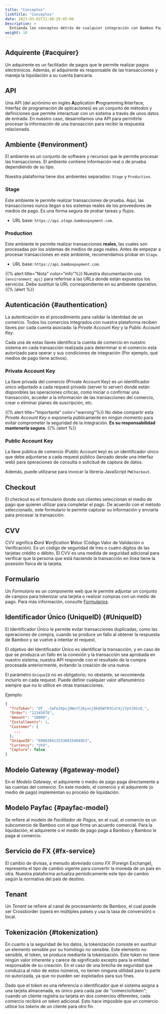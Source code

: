 ```yaml
---
title: "Conceptos"
linkTitle: "Conceptos"
date: 2023-03-02T11:40:29-05:00
Description: >
  Entienda los conceptos detrás de cualquier integración con Bamboo Payment.
weight: 10
---
```


## Adquirente {#acquirer}
Un adquirente es un facilitador de pagos que le permite realizar pagos electrónicos. Además, el adquirente es responsable de las transacciones y maneja la liquidación a su cuenta bancaria.

## API
Una API (del acrónimo en inglés **A**pplication **P**rogramming **I**nterface, Interfaz de programación de aplicaciones) es un conjunto de métodos y definiciones que permite interactuar con un sistema a través de unos datos de entrada. En nuestro caso, desarrollamos una API para permitirle procesar la información de una transacción para recibir la respuesta relacionada.

## Ambiente {#environment}
El ambiente es un conjunto de software y recursos que le permite procesar las transacciones. El ambiente contiene información real o de prueba dependiendo de su tipo.

Nuestra plataforma tiene dos ambientes separados: `Stage` y `Production`.

### Stage
Este ambiente le permite realizar transacciones de prueba. Aquí, las transacciones nunca llegan a los sistemas reales de los proveedores de medios de pago. Es una forma segura de probar tareas y flujos.

* URL base: `https://api.stage.bamboopayment.com`.

### Production
Este ambiente le permite realizar transacciones **reales**, las cuales son procesadas por los sistemas de medios de pago reales. Antes de empezar a procesar transacciones en este ambiente, recomendamos probar en `Stage`.

* URL base: `https://api.bamboopayment.com`.

{{% alert title="Nota" color="info"%}}
Nuestra documentación usa `{environment_api}` para referirse a las URLs donde están expuestos los servicios. Debe sustituir la URL correspondiente en su ambiente operativo.
{{% /alert %}}

## Autenticación {#authentication}
La autenticación es el procedimiento para validar la identidad de un comercio. Todos los comercios integrados con nuestra plataforma reciben llaves por cada cuenta asociada: la _Private Account Key_ y la _Public Account Key_.

Cada una de estas llaves identifica la cuenta de comercio en nuestro sistema en cada transacción realizada para determinar si el comercio está autorizado para operar y sus condiciones de integración (Por ejemplo, qué medios de pago tiene activos).

### Private Account Key
La llave privada del comercio (Private Account Key) es un identificador único adjuntado a cada request privado (server to server) donde están disponibles las operaciones críticas, como iniciar o confirmar una transacción, acceder a la información de las transacciones del comercio, crear o eliminar planes de suscripción, etc.

{{% alert title="Importante" color="warning"%}}
No debe compartir esta _Private Account Key_ o exponerla públicamente en ningún momento para evitar comprometer la seguridad de la integración. **Es su responsabilidad mantenerla segura**.
{{% /alert %}}

### Public Account Key
La llave  pública de comercio (Public Account key) es un identificador único que debe adjuntarse a cada request público (lanzado desde una interfaz web) para operaciones de consulta o solicitud de captura de datos.

Además, puede utilizarse para invocar la librería JavaScript `PWCheckout`.

## Checkout
El checkout es el formulario donde sus clientes seleccionan el medio de pago que quieren utilizar para completar el pago. De acuerdo con el método seleccionado, este formulario le permite capturar su información y enviarla para procesar la transacción.

## CVV
CVV significa _**C**ard **V**erification **V**alue_ (Código Valor de Validación o Verificación). Es un código de seguridad de tres o cuatro dígitos de las tarjetas crédito o débito. El CVV es una medida de seguridad adicional para verificar que la persona que está haciendo la transacción en línea tiene la posesión física de la tarjeta.

## Formulario
Un _Formulario_ es un componente web que le permite adjuntar un conjunto de campos para tokenizar una tarjeta o realizar compras con un medio de pago. Para más información, consulte [Formularios](../forms.html).

## Identificador Único (UniqueID) {#UniqueID}
El Identificador Único le permite evitar transacciones duplicadas, como las operaciones de compra, cuando se produce un fallo al obtener la respuesta de Bamboo y se vuelve a intentar el request.

El objetivo del Identificador Único es identificar la transacción, y en caso de que se produzca un fallo en la conexión y la transacción sea aprobada en nuestro sistema, nuestra API responde con el resultado de la compra procesada anteriormente, evitando la creación de una nueva.

El parámetro `UniqueID` no es obligatorio; no obstante, se recomienda incluirlo en cada request. Puede definir cualquier valor alfanumérico siempre que no lo utilice en otras transacciones.

Ejemplo:

```json
{
  "TrxToken": "OT__-3aFeJUpsjDWsYl26yvnj8k0SW703Cut4jiYpVJ8SzQ_",
  "Order": "12345678",
  "Amount": "10000",
  "Installments": 1,
  "Customer": {
    ...
  },
  "UniqueID": "6908304133336033404953",
  "Currency": "UYU",
  "Capture": false
}
```

## Modelo Gateway {#gateway-model}
En el _Modelo Gateway_, el adquirente o medio de pago paga directamente a las cuentas del comercio. En este modelo, el comercio y el adquirente (o medio de pago) implementan su proceso de liquidación.

## Modelo Payfac {#payfac-model}
Se refiere al modelo de _Facilitador de Pagos_, en el cual, el comercio es un subcomercio de Bamboo con el que firma un acuerdo comercial. Para la liquidación, el adquirente o el medio de pago paga a Bamboo y Bamboo le paga al comercio.

## Servicio de FX {#fx-service}
El cambio de divisas, a menudo abreviado como _FX_ (Foreign Exchange), representa el tipo de cambio vigente para convertir la moneda de un país en otra. Nuestra plataforma actualiza periódicamente este tipo de cambio según la normativa del país de destino.

## Tenant
Un _Tenant_ se refiere al canal de procesamiento de Bamboo, el cual puede ser Crossborder (opera en múltiples países y usa la tasa de conversión) o local.

## Tokenización {#tokenization}
En cuanto a la seguridad de los datos, la tokenización consiste en sustituir un elemento sensible por su homólogo no sensible. Este elemento no sensible, el token, se produce mediante la tokenización. Este token no tiene ningún valor inherente y carece de significado excepto para la entidad responsable de su creación. En el caso de una brecha de seguridad que conduzca al robo de estos números, no tienen ninguna utilidad para la parte no autorizada, ya que no pueden ser explotados para sus fines.

Dado que el _token_ es una referencia o identificador que el sistema asigna a una tarjeta almacenada, es único para cada par de "comercio/token"; cuando un cliente registra su tarjeta en dos comercios diferentes, cada comercio recibirá un _token_ adicional. Esto hace imposible que un comercio utilice los _tokens_ de un cliente para otro fin.